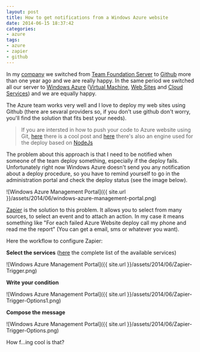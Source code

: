 ```yaml
---
layout: post
title: How to get notifications from a Windows Azure website
date: 2014-06-15 18:37:42
categories:
- azure
tags:
- azure
- zapier
- github
---
```


In my [company](http://gaia.is.it/) we switched from [Team Foundation Server](http://www.visualstudio.com/en-us/products/tfs-overview-vs.aspx) to [Github](http://www.github.com) more than one year ago and we are really happy. In the same period we switched all our server to [Windows Azure](http://azure.microsoft.com/en-us/) ([Virtual Machine](http://azure.microsoft.com/en-us/services/virtual-machines/), [Web Sites](http://azure.microsoft.com/en-us/services/web-sites/) and [Cloud Services](http://azure.microsoft.com/en-us/services/cloud-services/)) and we are equally happy.

The Azure team works very well and I love to deploy my web sites using Github (there are sevaral providers so, if you don't use github don't worry, you'll find the solution that fits best your needs).

>If you are intersted in how to push your code to Azure website using Git, [here](http://azure.microsoft.com/en-us/documentation/articles/web-sites-publish-source-control/) there is a cool post and [here](https://github.com/projectkudu/kudu) there's also an engine used for the deploy based on [NodeJs](http://tostring.it/tag/#nodejs)

The problem about this approach is that I need to be notified when someone of the team deploy something, especially if the deploy fails.
Unfortunately right now Windows Azure doesn't send you any notification about a deploy procedure, so you have to remind yourself to go in the administration portal and check the deploy status (see the image below).

![Windows Azure Management Portal]({{ site.url }}/assets/2014/06/windows-azure-management-portal.png)

[Zapier](https://zapier.com) is the solution to this problem. It allows you to select from many sources, to select an event and to attach an action. 
In my case it means something like "For each failed Azure Website deploy call my phone and read me the report" (You can get a email, sms or whatever you want).

Here the workflow to configure Zapier:

**Select the services** ([here](https://zapier.com/zapbook/) the complete list of the available services)

![Windows Azure Management Portal]({{ site.url }}/assets/2014/06/Zapier-Trigger.png)

**Write your condition**

![Windows Azure Management Portal]({{ site.url }}/assets/2014/06/Zapier-Trigger-Options1.png)

**Compose the message**

![Windows Azure Management Portal]({{ site.url }}/assets/2014/06/Zapier-Trigger-Options.png)

How f...ing cool is that?